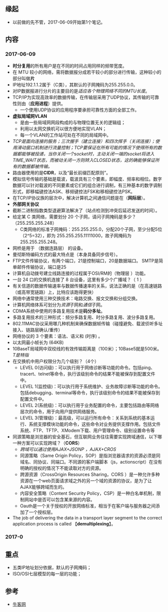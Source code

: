 ## 缘起
+ 以前做的先不管，2017-06-09开始第1个笔记。

## 内容
### 2017-06-09
+ **时分复用**的所有用户是在不同的时间占用同样的频带宽度。
+ 在 MTU 较小的网络，需将数据报分成若干较小的部分进行传输，这种较小的部分叫做**片**
+ IP地址192.1.1.2属于（C类），其默认的子网掩码为255.255.0.0。
+ 对IP数据报进行分片的主要目的是*适应各个物理网络不同的MTU长度*。
+ TCP/IP为实现高效率的数据传输，在传输层采用了UDP协议，其传输的可靠性则由（**应用进程**）提供。
	+ 一个使用UDP协议的应用程序要承担可靠性方面的全部工作。
+ **虚拟局域网VLAN**
	+ 是由一些局域网网段构成的与物理位置无关的逻辑组；
	+ 利用以太网交换机可以很方便地实现VLAN；
	+ 每一个VLAN的工作站可处在不同的局域网中。
+ *TCP是面向连接的服务；三次握手（建立连接）和四次挥手（关闭连接）；使用滑动窗口机制进行流量控制；TCP要保证在所有可能的情况下使得所有的数据都能够被投递，当你关闭一个socket时，主动关闭一端的socket将进入TIME_WAIT状态，而被动关闭一方则转入CLOSED状态，这的确能够保证所有的数据都被传输。*
+ 路由器使用的是**CIDR**，以及“最长前缀匹配原则”。
+ 模拟信号传输的基础是载波，载波具有三个要素，即幅度、频率和相位。数字数据可以针对载波的不同要素或它们的组合进行调制，有三种基本的数字调制形式，即移幅键控法ASK、移频键控法FSK和移相键控法PSK。  
+ 在TCP/IP协议族的层次中，解决计算机之间通信问题是在（**网际层**）。
+ **外部网关协议**
+ 截断二进制指数类型退避算法解决了（站点检测到冲突后延迟发送的时间）。
+ 给定某 C 类网络，需要划分 20 个子网，请问子网掩码是多少？（255.255.255.248）
	+ C类网络的标准子网掩码：255.255.255.0，分配20个子网，至少分配5位（2^5=32），即为
255.255.255.11111000，故子网掩码为255.255.255.248。
+ 网桥是用于 （数据连路层） 的设备。
+ 曼彻斯特编码方式的最大特点是（本身具备同步信号）。
+ FTP文件传输协议，有两个端口，21是控制端口，20是数据端口。
SMTP是简单邮件传输协议，端口是25
+ 计算机自动拨号建立线路连接的过程属于OSI/RM的（物理层 ）功能。
+ 一台 24 口的交换机连接了 8 台设备，这里有多少个广播域？（  1  ）
+ 有关信道的数据传输速率与数据传播速率的关系，说法正确的是（在高速链路（或高带宽链路）上，比特应该跑得更快）
+ 网络中通常使用三种交换技术：电路交换、报文交换和分组交换。
+ 计算机网络体系可划分为*资源*子网和*通信*子网。
+ CDMA系统中使用的多路复用技术是**码分多址**。
+ 多路复用技术的三种形式：频分多路复用、时分多路复用、波分多路复用。
+ 802.11MAC协议采用哪几种机制来确保数据帧传输（碰撞避免、载波侦听多址接入、链路层确认/重传）
+ 网络协议的 3 个要素：语法、语义和 (时序) 。
+ 以太网最小帧长为 (64KB)
+ 10BaseT局域网中双绞线的有效传输距离是（100米）；10Base5就是500米。*T是特指*
+ 在交换机中用户权限分为几个级别？（4个）
	+ LEVEL 0(访问级)：可以执行用于网络诊断等功能的命令。包括ping、tracert、telnet等命令，执行该级别命令的结果不能被保存到配置文件中。
	+ LEVEL 1(监控级)：可以执行用于系统维护、业务故障诊断等功能的命令。包括debugging、terminal等命令，执行该级别命令的结果不能被保存到配置文件中。
	+ LEVEL 2(系统级)：可以执行用于业务配置的命令，主要包括路由等网络层次的命令，用于向用户提供网络服务。
	+ LEVEL 3(管理级)：最高级，可以运行所有命令：关系到系统的基本运行、系统支撑模块功能的命令，这些命令对业务提供支撑作用。包括文件系统、FTP、TFTP、XModem下载、用户管理命令、级别设置命令等
+ 同源策略是浏览器的安全基石，但互联网业务往往需要实现跨域通信，以下哪一种方案可以实现跨域？（**CORS**）
	+ *跨域可以通过使用AJAX+JSONP ，AJAX+CROS* 
	+ 同源策略（Same Origin Policy，SOP）是指浏览器请求的资源必须是同域名、同协议、同端口。不同源的客户端脚本（js，actionscript）在没有明确的授权的情况下不能读取对方的资源。
	+ 跨源资源（CrossOrigin Resources Sharing，CORS ）是一种允许多种资源在一个web页面请求域之外的另一个域的资源的协议，是为了让AJAX能够跨域而生的。
	+ 内容安全策略（Content Security Policy，CSP）是一种白名单机制，限制网站中是否可以包含某来源的内容。
	+ Oauth是一个关于授权的开放网络标准，相当于在客户端与服务器之间添加了一个授权层。
+ The job of delivering the data in a transport layer segment to the correct application process is called  【**demultiplexing**】。
### 2017-0


## 重点
+ 五类IP地址划分依据，默认的子网掩码；
+ ISO/OSI七层模型的每一层的功能；
## 参考
+ [牛客网](https://www.nowcoder.com/)